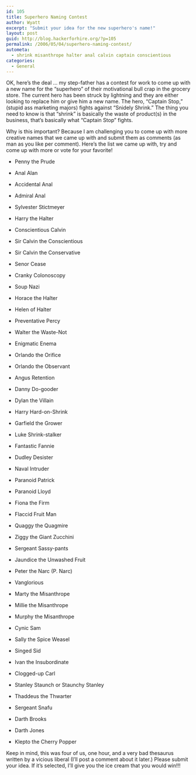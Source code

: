 ```yaml
---
id: 105
title: Superhero Naming Contest
author: Wyatt
excerpt: "Submit your idea for the new superhero's name!"
layout: post
guid: http://blog.hackerforhire.org/?p=105
permalink: /2006/05/04/superhero-naming-contest/
autometa:
  - shrink misanthrope halter anal calvin captain conscientious
categories:
  - General
---
```

OK, here&#8217;s the deal &#8230; my step-father has a contest for work to come up with a new name for the &#8220;superhero&#8221; of their motivational bull crap in the grocery store. The current hero has been struck by lightning and they are either looking to replace him or give him a new name. The hero, &#8220;Captain Stop,&#8221; (stupid ass marketing majors) fights against &#8220;Snidely Shrink.&#8221; The thing you need to know is that &#8220;shrink&#8221; is basically the waste of product(s) in the business, that&#8217;s basically what &#8220;Captain Stop&#8221; fights.

Why is this important? Because I am challenging you to come up with more creative names that we came up with and submit them as comments (as man as you like per comment). Here&#8217;s the list we came up with, try and come up with more or vote for your favorite!  
<!--more-->

  * Penny the Prude

  * Anal Alan

  * Accidental Anal

  * Admiral Anal

  * Sylvester Stictmeyer

  * Harry the Halter

  * Conscientious Calvin

  * Sir Calvin the Conscientious

  * Sir Calvin the Conservative

  * Senor Cease

  * Cranky Colonoscopy

  * Soup Nazi

  * Horace the Halter

  * Helen of Halter

  * Preventative Percy

  * Walter the Waste-Not

  * Enigmatic Enema

  * Orlando the Orifice

  * Orlando the Observant

  * Angus Retention

  * Danny Do-gooder

  * Dylan the Villain

  * Harry Hard-on-Shrink

  * Garfield the Grower

  * Luke Shrink-stalker

  * Fantastic Fannie

  * Dudley Desister

  * Naval Intruder

  * Paranoid Patrick

  * Paranoid Lloyd

  * Fiona the Firm

  * Flaccid Fruit Man

  * Quaggy the Quagmire

  * Ziggy the Giant Zucchini

  * Sergeant Sassy-pants

  * Jaundice the Unwashed Fruit

  * Peter the Narc (P. Narc)

  * Vanglorious

  * Marty the Misanthrope

  * Millie the Misanthrope

  * Murphy the Misanthrope

  * Cynic Sam

  * Sally the Spice Weasel

  * Singed Sid

  * Ivan the Insubordinate

  * Clogged-up Carl

  * Stanley Staunch or Staunchy Stanley

  * Thaddeus the Thwarter

  * Sergeant Snafu

  * Darth Brooks

  * Darth Jones

  * Klepto the Cherry Popper

Keep in mind, this was four of us, one hour, and a very bad thesaurus written by a vicious liberal (I&#8217;ll post a comment about it later.) Please submit your idea. If it&#8217;s selected, I&#8217;ll give you the ice cream that you would win!!!